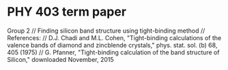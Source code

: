 # PHY 403 term paper
Group 2 //
Finding silicon band structure using tight-binding method //
References: // 
D.J. Chadi and M.L. Cohen, "Tight-binding calculations of the valence bands of diamond and zincblende crystals," phys. stat. sol. (b) 68, 405 (1975) //
G. Pfanner, "Tight-binding calculation of the band structure of Silicon," downloaded November, 2015

